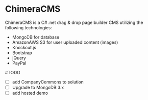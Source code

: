 # ChimeraCMS

ChimeraCMS is a C# .net drag & drop page builder CMS utilizing the following technologies:
- MongoDB for database
- AmazonAWS S3 for user uploaded content (images)
- Knockout.js
- Bootstrap
- jQuery
- PayPal

#TODO

- [ ] add CompanyCommons to solution
- [ ] Upgrade to MongoDB 3.x
- [ ] add hosted demo
